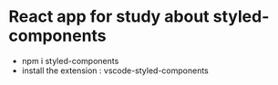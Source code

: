# React app for study about styled-components

- npm i styled-components
- install the extension : vscode-styled-components
